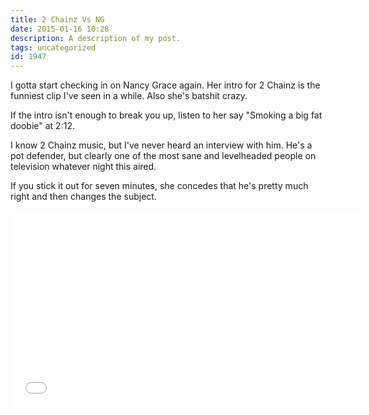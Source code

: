 ```yaml
---
title: 2 Chainz Vs NG
date: 2015-01-16 10:28
description: A description of my post.
tags: uncategorized
id: 1947
---
```

I gotta start checking in on Nancy Grace again.  Her intro for 2 Chainz is the funniest clip I've seen in a while.  Also she's batshit crazy. 

If the intro isn't enough to break you up, listen to her say "Smoking a big fat doobie" at 2:12.

I know 2 Chainz music, but I've never heard an interview with him.  He's a pot defender, but clearly one of the most sane and levelheaded people on television whatever night this aired.

If you stick it out for seven minutes, she concedes that he's pretty much right and then changes the subject.
<iframe width="560" height="315" src="//www.youtube.com/embed/e25in2BNo48" frameborder="0" allowfullscreen></iframe>